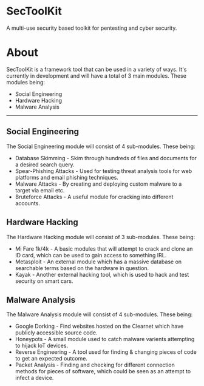 # SecToolKit
A multi-use security based toolkit for pentesting and cyber security.

# About
SecToolKit is a framework tool that can be used in a variety of ways. It's currently in development and will have a total of 3 main modules. These modules being:
* Social Engineering
* Hardware Hacking
* Malware Analysis
- - - -
## Social Engineering ##
The Social Engineering module will consist of 4 sub-modules. These being:
* Database Skimming - Skim through hundreds of files and documents for a desired search query.
* Spear-Phishing Attacks - Used for testing threat analysis tools for web platforms and email phishing techniques.
* Malware Attacks - By creating and deploying custom malware to a target via email etc.
* Bruteforce Attacks - A useful module for cracking into different accounts.

## Hardware Hacking ##
The Hardware Hacking module will consist of 3 sub-modules. These being:
* Mi Fare 1k/4k - A basic modules that will attempt to crack and clone an ID card, which can be used to gain access to something IRL. 
* Metasploit - An external module which has a massive database on searchable terms based on the hardware in question.
* Kayak - Another external hacking tool, which is used to hack and test security on smart cars.

## Malware Analysis ##
The Malware Analysis module will consist of 4 sub-modules. These being:
* Google Dorking - Find websites hosted on the Clearnet which have publicly accessible source code.
* Honeypots - A small module used to catch malware varients attempting to hijack IoT devices.
* Reverse Engineering - A tool used for finding & changing pieces of code to get an expected outcome.
* Packet Analysis - Finding and checking for different connection methods for pieces of software, which could be seen as an attempt to infect a device.


